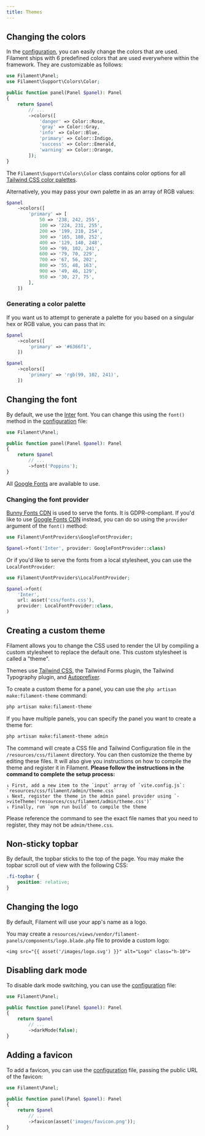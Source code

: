 ```yaml
---
title: Themes
---
```


## Changing the colors

In the [configuration](configuration), you can easily change the colors that are used. Filament ships with 6 predefined colors that are used everywhere within the framework. They are customizable as follows:

```php
use Filament\Panel;
use Filament\Support\Colors\Color;

public function panel(Panel $panel): Panel
{
    return $panel
        // ...
        ->colors([
            'danger' => Color::Rose,
            'gray' => Color::Gray,
            'info' => Color::Blue,
            'primary' => Color::Indigo,
            'success' => Color::Emerald,
            'warning' => Color::Orange,
        ]);
}
```

The `Filament\Support\Colors\Color` class contains color options for all [Tailwind CSS color palettes](https://tailwindcss.com/docs/customizing-colors).

Alternatively, you may pass your own palette in as an array of RGB values:

```php
$panel
    ->colors([
        'primary' => [
            50 => '238, 242, 255',
            100 => '224, 231, 255',
            200 => '199, 210, 254',
            300 => '165, 180, 252',
            400 => '129, 140, 248',
            500 => '99, 102, 241',
            600 => '79, 70, 229',
            700 => '67, 56, 202',
            800 => '55, 48, 163',
            900 => '49, 46, 129',
            950 => '30, 27, 75',
        ],
    ])
```

### Generating a color palette

If you want us to attempt to generate a palette for you based on a singular hex or RGB value, you can pass that in:

```php
$panel
    ->colors([
        'primary' => '#6366f1',
    ])

$panel
    ->colors([
        'primary' => 'rgb(99, 102, 241)',
    ])
```

## Changing the font

By default, we use the [Inter](https://fonts.google.com/specimen/Inter) font. You can change this using the `font()` method in the [configuration](configuration) file:

```php
use Filament\Panel;

public function panel(Panel $panel): Panel
{
    return $panel
        // ...
        ->font('Poppins');
}
```

All [Google Fonts](https://fonts.google.com) are available to use.

### Changing the font provider

[Bunny Fonts CDN](https://fonts.bunny.net) is used to serve the fonts. It is GDPR-compliant. If you'd like to use [Google Fonts CDN](https://fonts.google.com) instead, you can do so using the `provider` argument of the `font()` method:

```php
use Filament\FontProviders\GoogleFontProvider;

$panel->font('Inter', provider: GoogleFontProvider::class)
```

Or if you'd like to serve the fonts from a local stylesheet, you can use the `LocalFontProvider`:

```php
use Filament\FontProviders\LocalFontProvider;

$panel->font(
    'Inter',
    url: asset('css/fonts.css'),
    provider: LocalFontProvider::class,
)
```

## Creating a custom theme

Filament allows you to change the CSS used to render the UI by compiling a custom stylesheet to replace the default one. This custom stylesheet is called a "theme".

Themes use [Tailwind CSS](https://tailwindcss.com), the Tailwind Forms plugin, the Tailwind Typography plugin, and [Autoprefixer](https://github.com/postcss/autoprefixer).

To create a custom theme for a panel, you can use the `php artisan make:filament-theme` command:

```bash
php artisan make:filament-theme
```

If you have multiple panels, you can specify the panel you want to create a theme for:

```bash
php artisan make:filament-theme admin
```

The command will create a CSS file and Tailwind Configuration file in the `/resources/css/filament` directory. You can then customize the theme by editing these files. It will also give you instructions on how to compile the theme and register it in Filament. **Please follow the instructions in the command to complete the setup process:**

```
⇂ First, add a new item to the `input` array of `vite.config.js`: `resources/css/filament/admin/theme.css`  
⇂ Next, register the theme in the admin panel provider using `->viteTheme('resources/css/filament/admin/theme.css')`  
⇂ Finally, run `npm run build` to compile the theme
```

Please reference the command to see the exact file names that you need to register, they may not be `admim/theme.css`.

## Non-sticky topbar

By default, the topbar sticks to the top of the page. You may make the topbar scroll out of view with the following CSS:

```css
.fi-topbar {
    position: relative;
}
```

## Changing the logo

By default, Filament will use your app's name as a logo.

You may create a `resources/views/vendor/filament-panels/components/logo.blade.php` file to provide a custom logo:

```blade
<img src="{{ asset('/images/logo.svg') }}" alt="Logo" class="h-10">
```

## Disabling dark mode

To disable dark mode switching, you can use the [configuration](configuration) file:

```php
use Filament\Panel;

public function panel(Panel $panel): Panel
{
    return $panel
        // ...
        ->darkMode(false);
}
```

## Adding a favicon

To add a favicon, you can use the [configuration](configuration) file, passing the public URL of the favicon:

```php
use Filament\Panel;

public function panel(Panel $panel): Panel
{
    return $panel
        // ...
        ->favicon(asset('images/favicon.png'));
}
```
